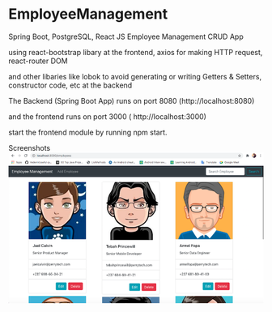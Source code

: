 # EmployeeManagement
Spring Boot, PostgreSQL, React JS Employee Management CRUD App

using react-bootstrap libary at the frontend, axios for making HTTP request, react-router DOM

and other libaries like lobok to avoid generating or writing Getters & Setters, constructor code, etc at the backend

The Backend (Spring Boot App) runs on port 8080 (http://localhost:8080)

and the frontend runs on port 3000 ( http://localhost:3000)

start the frontend module by running npm start.

Screenshots
![home](https://github.com/perry19/EmployeeManagement/blob/master/home.png "Home")
